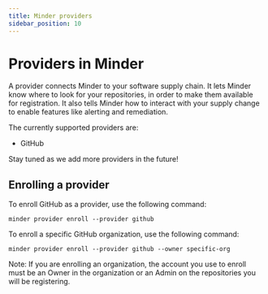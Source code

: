 ```yaml
---
title: Minder providers
sidebar_position: 10
---
```


# Providers in Minder

A provider connects Minder to your software supply chain. It lets Minder know where to look for your repositories, in 
order to make them available for registration. It also tells Minder how to interact with your supply change to enable 
features like alerting and remediation.

The currently supported providers are:
* GitHub

Stay tuned as we add more providers in the future!

## Enrolling a provider

To enroll GitHub as a provider, use the following command:
```
minder provider enroll --provider github
```

To enroll a specific GitHub organization, use the following command:
```
minder provider enroll --provider github --owner specific-org
```

Note: If you are enrolling an organization, the account you use to enroll must be an Owner in the organization
or an Admin on the repositories you will be registering.